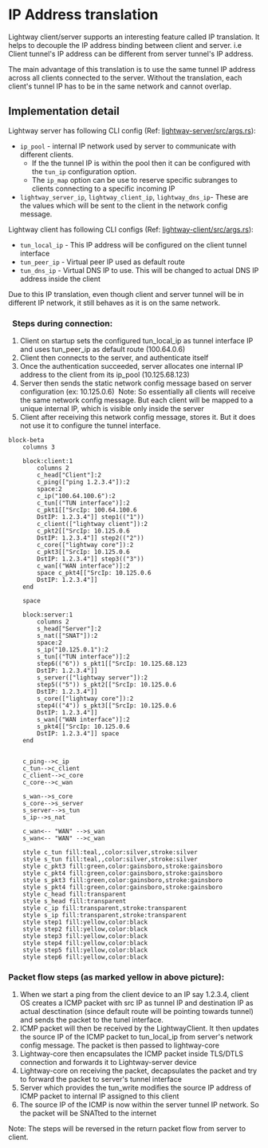 # IP Address translation

Lightway client/server supports an interesting feature called IP translation.
It helps to decouple the IP address binding between client and server.
i.e Client tunnel's IP address can be different from server tunnel's IP address.

The main advantage of this translation is to use the same tunnel IP address across
all clients connected to the server. Without the translation, each client's tunnel
IP has to be in the same network and cannot overlap.

## Implementation detail

Lightway server has following CLI config (Ref: [lightway-server/src/args.rs](../lightway-server/src/args.rs)):
- `ip_pool` - internal IP network used by server to communicate with different clients.
    - If the the tunnel IP is within the pool then it can be configured with the `tun_ip` configuration option.
    - The `ip_map` option can be use to reserve specific subranges to clients connecting to a specific incoming IP
- `lightway_server_ip`, `lightway_client_ip`, `lightway_dns_ip`- These are the values which will be sent to the client in the network config message.


Lightway client has following CLI configs (Ref: [lightway-client/src/args.rs](../lightway-client/src/args.rs)):
- `tun_local_ip` - This IP address will be configured on the client tunnel interface
- `tun_peer_ip` - Virtual peer IP used as default route
- `tun_dns_ip` - Virtual DNS IP to use. This will be changed to actual DNS IP address inside the client


Due to this IP translation, even though client and server tunnel will be in different IP network, it still behaves as it is on the same network.

###   Steps during connection: 
1. Client on startup sets the configured tun_local_ip as tunnel interface IP and uses tun_peer_ip as default route (100.64.0.6)
1. Client then connects to the server, and authenticate itself
1. Once the authentication succeeded, server allocates one internal IP address to the client from its ip_pool (10.125.68.123)
1. Server then sends the static network config message based on server configuration (ex: 10.125.0.6)  Note: So essentially all clients will receive the same network config message. But each client will be mapped to a unique internal IP, which is visible only inside the server
1. Client after receiving this network config message, stores it. But it does not use it to configure the tunnel interface.   

```mermaid
block-beta
    columns 3

    block:client:1
        columns 2
        c_head["Client"]:2
        c_ping(["ping 1.2.3.4"]):2
        space:2
        c_ip("100.64.100.6"):2
        c_tun[("TUN interface")]:2
        c_pkt1[["SrcIp: 100.64.100.6
        DstIP: 1.2.3.4"]] step1(("1"))
        c_client(["lightway client"]):2
        c_pkt2[["SrcIp: 10.125.0.6
        DstIP: 1.2.3.4"]] step2(("2"))
        c_core(["lightway core"]):2
        c_pkt3[["SrcIp: 10.125.0.6
        DstIP: 1.2.3.4"]] step3(("3"))
        c_wan[("WAN interface")]:2
        space c_pkt4[["SrcIp: 10.125.0.6
        DstIP: 1.2.3.4"]]
    end

    space

    block:server:1
        columns 2
        s_head["Server"]:2
        s_nat(["SNAT"]):2
        space:2
        s_ip("10.125.0.1"):2
        s_tun[("TUN interface")]:2
        step6(("6")) s_pkt1[["SrcIp: 10.125.68.123
        DstIP: 1.2.3.4"]]
        s_server(["lightway server"]):2
        step5(("5")) s_pkt2[["SrcIp: 10.125.0.6
        DstIP: 1.2.3.4"]]
        s_core(["lightway core"]):2
        step4(("4")) s_pkt3[["SrcIp: 10.125.0.6
        DstIP: 1.2.3.4"]]
        s_wan[("WAN interface")]:2
        s_pkt4[["SrcIp: 10.125.0.6
        DstIP: 1.2.3.4"]] space
    end


    c_ping-->c_ip
    c_tun-->c_client
    c_client-->c_core
    c_core-->c_wan

    s_wan-->s_core
    s_core-->s_server
    s_server-->s_tun
    s_ip-->s_nat

    c_wan<-- "WAN" -->s_wan
    s_wan<-- "WAN" -->c_wan

    style c_tun fill:teal,,color:silver,stroke:silver
    style s_tun fill:teal,,color:silver,stroke:silver
    style c_pkt3 fill:green,color:gainsboro,stroke:gainsboro
    style c_pkt4 fill:green,color:gainsboro,stroke:gainsboro
    style s_pkt3 fill:green,color:gainsboro,stroke:gainsboro
    style s_pkt4 fill:green,color:gainsboro,stroke:gainsboro
    style c_head fill:transparent
    style s_head fill:transparent
    style c_ip fill:transparent,stroke:transparent
    style s_ip fill:transparent,stroke:transparent
    style step1 fill:yellow,color:black
    style step2 fill:yellow,color:black
    style step3 fill:yellow,color:black
    style step4 fill:yellow,color:black
    style step5 fill:yellow,color:black
    style step6 fill:yellow,color:black

```

### Packet flow steps (as marked yellow in above picture):
1. When we start a ping from the client device to an IP say 1.2.3.4, client OS creates a ICMP packet with src IP as tunnel IP and destination IP as actual desctination (since default route will be pointing towards tunnel) and sends the packet to the tunel interface.
1. ICMP packet will then be received by the LightwayClient. It then updates the source IP of the ICMP packet to tun_local_ip from server's network config message. The packet is then passed to lightway-core
1. Lightway-core then encapsulates the ICMP packet inside TLS/DTLS connection and forwards it to Lightway-server device
1. Lightway-core on receiving the packet, decapsulates the packet and try to forward the packet to server's tunnel interface
1. Server which provides the tun_write modifies the source IP address of ICMP packet to internal IP assigned to this client
1. The source IP of the ICMP is now within the server tunnel IP network. So the packet will be SNATted to the internet


Note: The steps will be reversed in the return packet flow from server to client.
